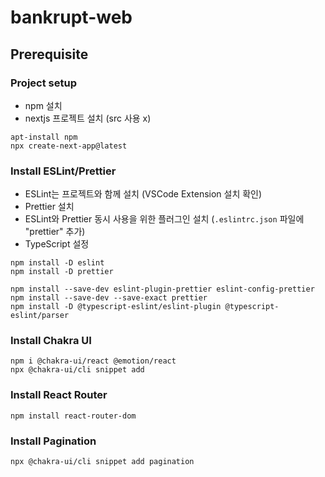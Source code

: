 # bankrupt-web

## Prerequisite
### Project setup
- npm 설치
- nextjs 프로젝트 설치 (src 사용 x)
```
apt-install npm
npx create-next-app@latest
```
### Install ESLint/Prettier
- ESLint는 프로젝트와 함께 설치 (VSCode Extension 설치 확인)
- Prettier 설치
- ESLint와 Prettier 동시 사용을 위한 플러그인 설치 (`.eslintrc.json` 파일에 "prettier" 추가)
- TypeScript 설정
```
npm install -D eslint
npm install -D prettier

npm install --save-dev eslint-plugin-prettier eslint-config-prettier
npm install --save-dev --save-exact prettier
npm install -D @typescript-eslint/eslint-plugin @typescript-eslint/parser
```
### Install Chakra UI
```
npm i @chakra-ui/react @emotion/react
npx @chakra-ui/cli snippet add
```
### Install React Router
```
npm install react-router-dom
```
### Install Pagination
```
npx @chakra-ui/cli snippet add pagination
```
